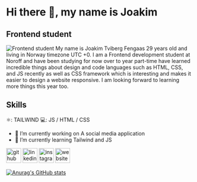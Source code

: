 
# Hi there 👋, my name is Joakim
## Frontend student
![Frontend student](https://pbs.twimg.com/profile_banners/757289150/1732984840/1500x500)
My name is Joakim Tviberg Fengaas 29 years old and living in Norway timezone UTC +0. I am a Frontend development student at Noroff and have been studying for now over to year part-time have learned incredible things about design and code languages such as HTML, CSS, and JS recently as well as CSS framework which is interesting and makes it easier to design a website responsive. I am looking forward to learning more things this year too.

## Skills
⚛️: TAILWIND
💻: JS / HTML / CSS


- 🔭 I’m currently working on A social media application 
- 🌱 I’m currently learning Tailwind and JS 


[<img src='https://cdn.jsdelivr.net/npm/simple-icons@3.0.1/icons/github.svg' alt='github' height='40'>](https://github.com/jotvibfeng)  [<img src='https://cdn.jsdelivr.net/npm/simple-icons@3.0.1/icons/linkedin.svg' alt='linkedin' height='40'>](https://www.linkedin.com/in/joakim-tviberg-fengås/)  [<img src='https://cdn.jsdelivr.net/npm/simple-icons@3.0.1/icons/instagram.svg' alt='instagram' height='40'>](https://www.instagram.com/joakimfengaas/)  [<img src='https://cdn.jsdelivr.net/npm/simple-icons@3.0.1/icons/icloud.svg' alt='website' height='40'>](https://joakimfengaas-portfolio.netlify.app)  








[![Anurag's GitHub stats](https://github-readme-stats.vercel.app/api?username=jotvibfeng)](https://github.com/anuraghazra/github-readme-stats)





